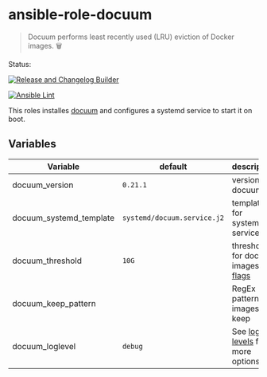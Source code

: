 # ansible-role-docuum

> Docuum performs least recently used (LRU) eviction of Docker images. 🗑️

Status:

[![Release and Changelog Builder](https://github.com/GzEvD/ansible-role-docuum/actions/workflows/changelog_builder.yml/badge.svg)](https://github.com/GzEvD/ansible-role-docuum/actions/workflows/changelog_builder.yml)

[![Ansible Lint](https://github.com/GzEvD/ansible-role-docuum/actions/workflows/ansible-lint.yaml/badge.svg)](https://github.com/GzEvD/ansible-role-docuum/actions/workflows/ansible-lint.yaml)

This roles installes [docuum](https://github.com/stepchowfun/docuum) and configures a systemd service to start it on boot.

## Variables

| Variable                | default                     | description                                                                          |
| ----------------------- | --------------------------- | ------------------------------------------------------------------------------------ |
| docuum_version          | `0.21.1`                    | version of docuum                                                                    |
| docuum_systemd_template | `systemd/docuum.service.j2` | template for systemd service                                                         |
| docuum_threshold        | `10G`                       | threshold for docker images see [flags](https://github.com/stepchowfun/docuum#usage) |
| docuum_keep_pattern     |                             | RegEx pattern of images to keep                                                      |
| docuum_loglevel         | `debug`                     | See [log levels](https://github.com/stepchowfun/docuum#usage) for more options       |
